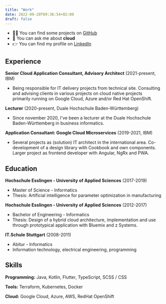```yaml
---
title: "Work"
date: 2022-09-20T09:36:54+02:00
draft: false
---
```


- 👨‍💻 You can find some projects on [GitHub](https://github.com/Alienuser?tab=repositories)
- 💬 You can ask me about **cloud**
- 👉 You can find my profile on [LinkedIn](https://www.linkedin.com/in/larshprobst)

## Experience

**Senior Cloud Application Consultant, Advisory Architect** (2021-present, IBM)
- Being responsible for IT delivery projects from technical site. Consulting and advising clients in various projects on cloud native projects primarily running on Google Cloud, Azure and/or Red Hat OpenShift.

**Lecturer** (2020-present, Duale Hochschule Baden-Württemberg)
- Since november 2020, I've been a lecturer at the Duale Hochschule Baden-Württemberg in business informatics. 

**Application Consultant: Google Cloud Microservices** (2019-2021, IBM)
- Several projects as (solution) IT architect in the international area. Co-development of a design library with Cookbook and own components. Larger project as frontend developer with Angular, NgRx and PWA.

## Education

**Hochschule Esslingen - University of Applied Sciences** (2017-2019)
- Master of Science - Informatics
- Thesis: Artificial intelligence for parameter optimization in manufacturing

**Hochschule Esslingen - University of Applied Sciences** (2012-2017)
- Bachelor of Engineering - Informatics
- Thesis: Design of a hybrid cloud architecture, implementation and use through prototypical application with Bluemix and z Systems.

**IT.Schule Stuttgart** (2008-2011)
- Abitur - Informatics
- Information technology, electrical engineering, programming

## Skills
**Programming:** Java, Kotlin, Flutter, TypeScript, SCSS / CSS

**Tools:** Terraform, Kubernetes, Docker

**Cloud:** Google Cloud, Azure, AWS, RedHat OpenShift